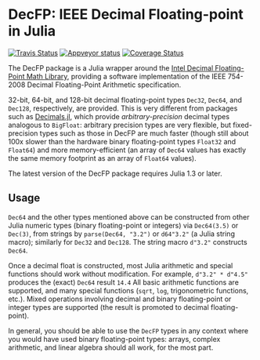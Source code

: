 # DecFP: IEEE Decimal Floating-point in Julia
[![Travis Status](https://travis-ci.org/JuliaMath/DecFP.jl.svg)](https://travis-ci.org/JuliaMath/DecFP.jl) [![Appveyor status](https://ci.appveyor.com/api/projects/status/6557ypbhxst04t5w/branch/master?svg=true)](https://ci.appveyor.com/project/simonbyrne/decfp-jl/branch/master) [![Coverage Status](https://coveralls.io/repos/github/JuliaMath/DecFP.jl/badge.svg?branch=master)](https://coveralls.io/github/JuliaMath/DecFP.jl?branch=master)

The DecFP package is a Julia wrapper around the [Intel Decimal
Floating-Point Math
Library](https://software.intel.com/en-us/articles/intel-decimal-floating-point-math-library),
providing a software implementation of the IEEE 754-2008 Decimal
Floating-Point Arithmetic specification.

32-bit, 64-bit, and 128-bit decimal floating-point types `Dec32`,
`Dec64`, and `Dec128`, respectively, are provided.  This is very
different from packages such as
[Decimals.jl](https://github.com/tinybike/Decimals.jl), which provide
*arbitrary-precision* decimal types analogous to `BigFloat`: arbitrary
precision types are very flexible, but fixed-precision types such
as those in DecFP are much faster (though still about 100x slower than
the hardware binary floating-point types `Float32` and `Float64`) and
more memory-efficient (an array of `Dec64` values has exactly the
same memory footprint as an array of `Float64` values).

The latest version of the DecFP package requires Julia 1.3 or later.

## Usage

`Dec64` and the other types mentioned above can be constructed from
other Julia numeric types (binary floating-point or integers) via
`Dec64(3.5)` or `Dec(3)`, from strings by `parse(Dec64, "3.2")` or
`d64"3.2"` (a Julia string macro); similarly for `Dec32` and `Dec128`.
The string macro `d"3.2"` constructs `Dec64`.

Once a decimal float is constructed, most Julia arithmetic and
special functions should work without modification.  For example,
`d"3.2" * d"4.5"` produces the (exact) `Dec64` result `14.4`
All basic arithmetic functions are supported, and many special functions
(`sqrt`, `log`, trigonometric functions, etc.).   Mixed operations
involving decimal and binary floating-point or integer types are supported
(the result is promoted to decimal floating-point).

In general, you should be able to use the `DecFP` types in any context
where you would have used binary floating-point types: arrays, complex
arithmetic, and linear algebra should all work, for the most part.
